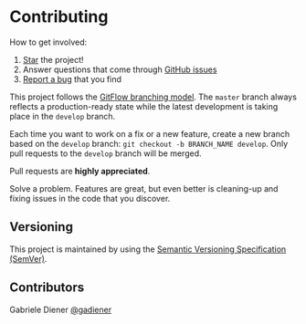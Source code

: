 # Contributing

How to get involved:

1. [Star](https://github.com/gadiener/docker-mariadb-replication/stargazers) the project!
2. Answer questions that come through [GitHub issues](https://github.com/gadiener/docker-mariadb-replication/issues?state=open)
3. [Report a bug](https://github.com/gadiener/docker-mariadb-replication/issues/new) that you find

This project follows the [GitFlow branching model](http://nvie.com/posts/a-successful-git-branching-model). The ```master``` branch always reflects a production-ready state while the latest development is taking place in the ```develop``` branch.

Each time you want to work on a fix or a new feature, create a new branch based on the ```develop``` branch: ```git checkout -b BRANCH_NAME develop```. Only pull requests to the ```develop``` branch will be merged.

Pull requests are **highly appreciated**.

Solve a problem. Features are great, but even better is cleaning-up and fixing issues in the code that you discover.

## Versioning

This project is maintained by using the [Semantic Versioning Specification (SemVer)](http://semver.org).

## Contributors

Gabriele Diener [@gadiener](https://github.com/gadiener)